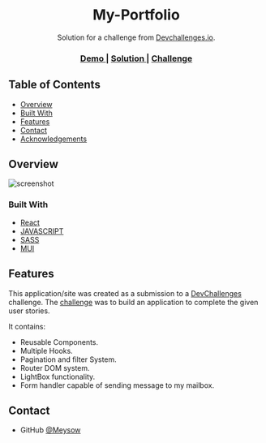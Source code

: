 <!-- Please update value in the {}  -->

<h1 align="center">My-Portfolio</h1>

<div align="center">
   Solution for a challenge from  <a href="http://devchallenges.io" target="_blank">Devchallenges.io</a>.
</div>

<div align="center">
  <h3>
    <a href="https://meysow.github.io/My-Portfolio/">
      Demo
    </a>
    <span> | </span>
    <a href="https://{your-url-to-the-solution}">
      Solution
    </a>
    <span> | </span>
    <a href="https://devchallenges.io/challenges/5ZnOYsSXM24JWnCsNFlt">
      Challenge
    </a>
  </h3>
</div>

<!-- TABLE OF CONTENTS -->

## Table of Contents

- [Overview](#overview)
- [Built With](#built-with)
- [Features](#features)
- [Contact](#contact)
- [Acknowledgements](#acknowledgements)

<!-- OVERVIEW -->

## Overview

![screenshot](https://meysow.github.io/DEVCHALLENGES/Edie-Homepage/img/Portfolio.png)

### Built With

<!-- This section should list any major frameworks that you built your project using. Here are a few examples.-->

- [React](https://reactjs.org/)
- [JAVASCRIPT](https://www.w3schools.com/js/)
- [SASS](https://sass-lang.com/)
- [MUI](https://mui.com/)

## Features

<!-- List the features of your application or follow the template. Don't share the figma file here :) -->

This application/site was created as a submission to a [DevChallenges](https://devchallenges.io/challenges) challenge. The [challenge](https://devchallenges.io/challenges/5ZnOYsSXM24JWnCsNFlt) was to build an application to complete the given user stories.

It contains:

- Reusable Components.
- Multiple Hooks.
- Pagination and filter System.
- Router DOM system.
- LightBox functionality.
- Form handler capable of sending message to my mailbox.

## Contact

- GitHub [@Meysow](https://github.com/Meysow)
